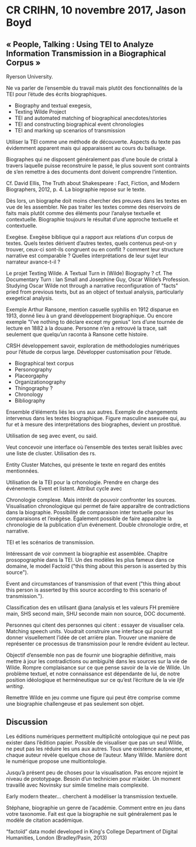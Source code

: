# CR CRIHN, 10 novembre 2017, Jason Boyd

## « People, Talking : Using TEI to Analyze Information Transmission in a Biographical Corpus »

Ryerson University.

Ne va parler de l’ensemble du travail mais plutôt des fonctionnalités de la TEI pour l’étude des écrits biographiques.

- Biography and textual exegesis, 
- Texting Wilde Project
- TEI and automated matching of biographical anecdotes/stories
- TEI and constructing biographical event chronologies
- TEI and marking up scenarios of transmission

Utiliser la TEI comme une méthode de découverte. Aspects du texte pas évidemment apparent mais qui apparaissent au cours du balisage.

Biographes qui ne disposent généralement pas d’une boule de cristal à travers laquelle puisse reconstruire le passé, le plus souvent sont contraints de s’en remettre à des documents dont doivent comprendre l’intention.

Cf. David Ellis, The Truth about Shakespeare : Fact, Fiction, and Modern Biographers, 2012, p. 4. La biographie repose sur le texte.

Dès lors, un biographe doit moins chercher des preuves dans les textes en vue de les assembler. Ne pas traiter les textes comme des réservoirs de faits mais plutôt comme des éléments pour l’analyse textuelle et contextuelle. Biographie toujours le résultat d’une approche textuelle et contextuelle.

Exegèse. Exegèse biblique qui a rapport aux relations d’un corpus de textes. Quels textes dérivent d’autres textes, quels contenus peut-on y trouver, ceux-ci sont-ils congruent ou en conflit ? comment leur structure narrative est comparable ? Quelles interprétations de leur sujet leur narrateur avance-t-il ?

Le projet Texting Wilde. A Textual Turn in (Wilde) Biography ? cf. The Documentary Turn : Ian Small and Josephine Guy, Oscar Wilde’s Profession. Studying Oscar Wilde not through a narrative reconfiguration of "facts" pried from previous texts, but as an object of textual analysis, particularly exegetical analysis.

Exemple Arthur Ransone, mention casuelle syphilis en 1912 disparue en 1913, donné lieu à un grand développement biographique. Ou encore exemple "I’ve nothing to déclare except my genius" lors d’une tournée de lecture en 1882 à la douane. Personne n’en a retrouvé la trace, sait seulement que quelqu’un raconta à Ransone cette histoire.

CRSH développement savoir, exploration de méthodologies numériques pour l’étude de corpus large. Développer customisation pour l’étude.

- Biographical text corpus
- Personography
- Placeorgaphy
- Organizationography
- Thingography ?
- Chronology
- Bibliography

Ensemble d’éléments liés les uns aux autres. Exemple de changements intervenus dans les textes biographique. Figure masculine asexuée qui, au fur et à mesure des interprétations des biographes, devient un prostitué.

Utilisation de seg avec event, ou said.

Veut concevoir une interface où l’ensemble des textes serait lisibles avec une liste de cluster. Utilisation des rs.

Entity Cluster Matches, qui présente le texte en regard des entités mentionnées.

Utilisation de la TEI pour la crhonologie. Prendre en charge des événements. Event et listent. Attribut cycle avec <rs tyle="event" ref="">

Chronologie complexe. Mais intérêt de pouvoir confronter les sources. Visualisation chronologique qui permet de faire apparaître de contradictions dans la biographie. Possibilité de comparaison inter textuelle pour les comparaisons et l’exégèse. Également possible de faire apparaître la chronologie de la publication d’un événement. Double chronologie ordre, et narrative.

TEI et les scénarios de transmission. 

Intéressant de voir comment la biographie est assemblée. Chapitre prosopographie dans la TEI. Un des modèles les plus fameux dans ce domaine, le model Factoïd ("this thing about this person is asserted by this source").

Event and circumstances of transmission of that event ("this thing about this person is asserted by this source according to this scenario of transmission.").

Classification des <rs type="event"> en utilisant @ana (analysis et les valeurs FH première main, SHS second main, SHU seconde main non source, DOC documenté.

Personnes qui citent des personnes qui citent : essayer de visualiser cela. Matching speech units. Voudrait construire une interface qui pourrait donner visuellement l’idée de cet arrière plan. Trouver une manière de représenter ce processus de transmission pour le rendre évident au lecteur.

Objectif d’ensemble non pas de fournir une biographie définitive, mais mettre à jour les contradictions ou ambiguïté dans les sources sur la vie de Wilde. Rompre complaisance sur ce que pense savoir de la vie de Wilde. Un problème textuel, et notre connaissance est dépendante de lui, de notre position idéologique et herméneutique sur ce qu’est l’écriture de la vie *life writing*.

Remettre Wilde en jeu comme une figure qui peut être comprise comme une biographie challengeuse et pas seulement son objet.

## Discussion

Les éditions numériques permettent multiplicité ontologique qui ne peut pas exister dans l’édition papier. Possible de visualiser que pas un seul Wilde, ne peut pas les réduire les uns aux autres. Tous une existence autonome, et chaque auteur révèle quelque chose de l’auteur. Many Wilde. Manière dont le numérique propose une multiontologie.

Jusqu’à présent peu de choses pour la visualisation. Pas encore rejoint le niveau de prototypage. Besoin d’un technicien pour m’aider. Un moment travaillé avec Novinsky sur simile timeline mais complexité.

Early modern theater… cherchent à modéliser la transmission textuelle.

Stéphane, biographie un genre de l’académie. Comment entre en jeu dans votre taxonomie. Fait est que la biographie ne suit généralement pas le modèle de citation académique.





“factoïd” data model developed in King's College Department of Digital Humanities, London (Bradley/Pasin, 2013)